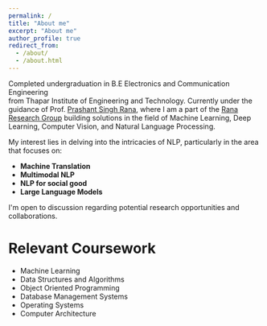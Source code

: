```yaml
---
permalink: /
title: "About me"
excerpt: "About me"
author_profile: true
redirect_from: 
  - /about/
  - /about.html
---
```


Completed undergraduation in B.E Electronics and Communication Engineering <br/>
from Thapar Institute of Engineering and Technology. Currently under the guidance of Prof. [Prashant Singh Rana](https://www.psrana.com/), where I am a part of the [Rana Research Group](https://groups.google.com/g/ranaresearchgroup) building solutions in the field of  Machine Learning, Deep Learning, Computer Vision, and Natural Language Processing.

My interest lies in delving into the intricacies of NLP, particularly in the area that focuses on:
  - **Machine Translation**
  - **Multimodal NLP**
  - **NLP for social good**
  - **Large Language Models**

I'm open to discussion regarding potential research opportunities and collaborations.

Relevant Coursework
=====
- Machine Learning
- Data Structures and Algorithms
- Object Oriented Programming
- Database Management Systems
- Operating Systems
- Computer Architecture


